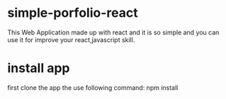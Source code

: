# simple-porfolio-react
This Web Application made up with react and it is so simple and you can use it for improve your react,javascript skill.

# install app
first clone the app the use following command:
npm install
